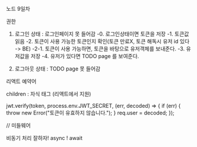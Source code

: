 노드 9일차

권한

1. 로그인 상태 : 로그인페이지 못 들어감
 -0. 로그인상태이면 토큰을 저장 
 -1. 토큰값 읽음
 -2. 토큰이 사용 가능한 토큰인지 확인(토큰 만료X, 토큰 해독시 유저 id 있다 -> BE)
 -2-1. 토큰이 사용 가능하면, 토큰을 바탕으로 유저객체를 보내준다.
 -3. 유저값을 저장
  -4. 유저가 있다면 TODO page 를 보여준다.

2. 로그아웃 상태 : TODO page 못 들어감

리액트 예약어

children : 자식 태그 (리액트에서 지원)



jwt.verify(token, process.env.JWT_SECRET, (err, decoded) => {
      if (err) {
        throw new Error("토큰이 유효하지 않습니다.");
      }
      req.user = decoded;
    });


// 미들웨어

비동기 처리 잘하자! async ! await